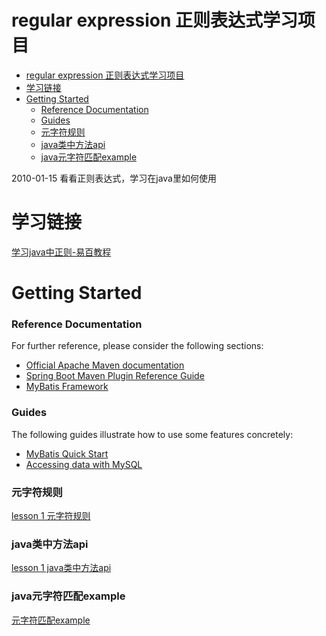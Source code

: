 # regular expression 正则表达式学习项目

- [regular expression 正则表达式学习项目](#regular-expression-正则表达式学习项目)
- [学习链接](#学习链接)
- [Getting Started](#getting-started)
    - [Reference Documentation](#reference-documentation)
    - [Guides](#guides)
    - [元字符规则](#元字符规则)
    - [java类中方法api](#java类中方法api)
    - [java元字符匹配example](#java元字符匹配example)

2010-01-15
看看正则表达式，学习在java里如何使用

# 学习链接
[学习java中正则-易百教程](https://www.yiibai.com/javaregex)

# Getting Started

### Reference Documentation
For further reference, please consider the following sections:

* [Official Apache Maven documentation](https://maven.apache.org/guides/index.html)
* [Spring Boot Maven Plugin Reference Guide](https://docs.spring.io/spring-boot/docs/2.2.2.RELEASE/maven-plugin/)
* [MyBatis Framework](https://mybatis.org/spring-boot-starter/mybatis-spring-boot-autoconfigure/)

### Guides
The following guides illustrate how to use some features concretely:

* [MyBatis Quick Start](https://github.com/mybatis/spring-boot-starter/wiki/Quick-Start)
* [Accessing data with MySQL](https://spring.io/guides/gs/accessing-data-mysql/)

### 元字符规则
[lesson 1 元字符规则](./src/main/resources/notes/regular-expression.md)

### java类中方法api
[lesson 1 java类中方法api](./src/main/resources/notes/Matcher-Api.md)

### java元字符匹配example
[元字符匹配example](./src/main/resources/notes/MatchCharactersForExample.md)

